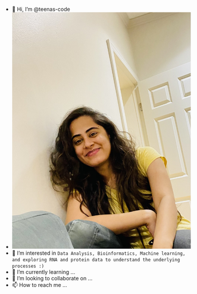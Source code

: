 - 👋 Hi, I’m @teenas-code
- ![pic](https://github.com/teenas-code/teenas-code/blob/main/my_pic.jpg)
- 👀 I’m interested in `Data Analysis, Bioinformatics, Machine learning, and exploring RNA and protein data to understand the underlying processes :)`
- 🌱 I’m currently learning ...
- 💞️ I’m looking to collaborate on ...
- 📫 How to reach me ...

<!---
teenas-code/teenas-code is a ✨ special ✨ repository because its `README.md` (this file) appears on your GitHub profile.
You can click the Preview link to take a look at your changes.
--->
